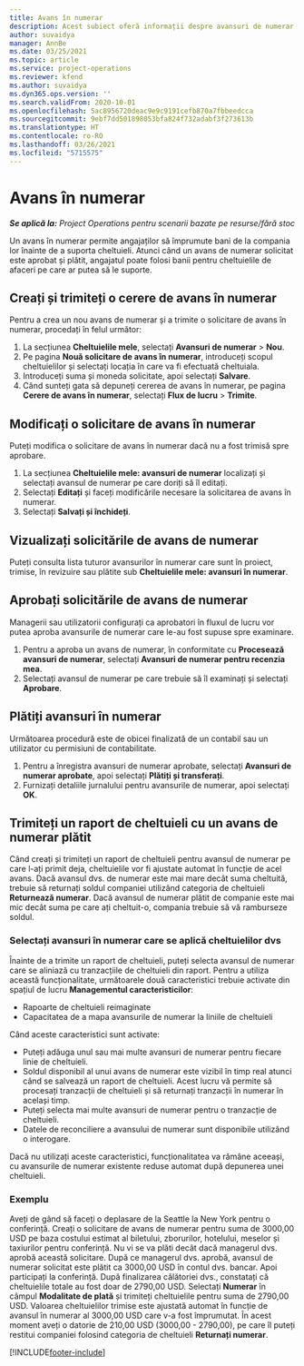 ```yaml
---
title: Avans în numerar
description: Acest subiect oferă informații despre avansuri de numerar.
author: suvaidya
manager: AnnBe
ms.date: 03/25/2021
ms.topic: article
ms.service: project-operations
ms.reviewer: kfend
ms.author: suvaidya
ms.dyn365.ops.version: ''
ms.search.validFrom: 2020-10-01
ms.openlocfilehash: 5ac8956720deac9e9c9191cefb870a7fbbeedcca
ms.sourcegitcommit: 9ebf7dd501898053bfa824f732adabf3f273613b
ms.translationtype: HT
ms.contentlocale: ro-RO
ms.lasthandoff: 03/26/2021
ms.locfileid: "5715575"
---
```

# <a name="cash-advance"></a>Avans în numerar

_**Se aplică la:** Project Operations pentru scenarii bazate pe resurse/fără stoc_

Un avans în numerar permite angajaților să împrumute bani de la compania lor înainte de a suporta cheltuieli. Atunci când un avans de numerar solicitat este aprobat și plătit, angajatul poate folosi banii pentru cheltuielile de afaceri pe care ar putea să le suporte. 

## <a name="create-and-submit-a-cash-advance-request"></a>Creați și trimiteți o cerere de avans în numerar
Pentru a crea un nou avans de numerar și a trimite o solicitare de avans în numerar, procedați în felul următor: 

1. La secțiunea **Cheltuielile mele**, selectați **Avansuri de numerar** > **Nou**. 
2. Pe pagina **Nouă solicitare de avans în numerar**, introduceți scopul cheltuielilor și selectați locația în care va fi efectuată cheltuiala.
3. Introduceți suma și moneda solicitate, apoi selectați **Salvare**. 
4. Când sunteți gata să depuneți cererea de avans în numerar, pe pagina **Cerere de avans în numerar**, selectați **Flux de lucru** > **Trimite**.

## <a name="modify-a-cash-advance-request"></a>Modificați o solicitare de avans în numerar

Puteți modifica o solicitare de avans în numerar dacă nu a fost trimisă spre aprobare.

1. La secțiunea **Cheltuielile mele: avansuri de numerar** localizați și selectați avansul de numerar pe care doriți să îl editați.
2. Selectați **Editați** și faceți modificările necesare la solicitarea de avans în numerar. 
3. Selectați **Salvați și închideți**.


## <a name="view-cash-advance-requests"></a>Vizualizați solicitările de avans de numerar
Puteți consulta lista tuturor avansurilor în numerar care sunt în proiect, trimise, în revizuire sau plătite sub **Cheltuielile mele: avansuri în numerar**. 

## <a name="approve-cash-advance-requests"></a>Aprobați solicitările de avans de numerar

Managerii sau utilizatorii configurați ca aprobatori în fluxul de lucru vor putea aproba avansurile de numerar care le-au fost supuse spre examinare. 

1. Pentru a aproba un avans de numerar, în conformitate cu **Procesează avansuri de numerar**, selectați **Avansuri de numerar pentru recenzia mea**.
2. Selectați avansul de numerar pe care trebuie să îl examinați și selectați **Aprobare**.  

## <a name="pay-cash-advances"></a>Plătiți avansuri în numerar 
Următoarea procedură este de obicei finalizată de un contabil sau un utilizator cu permisiuni de contabilitate.

1. Pentru a înregistra avansuri de numerar aprobate, selectați **Avansuri de numerar aprobate**, apoi selectați **Plătiți și transferați**.  
2. Furnizați detaliile jurnalului pentru avansurile de numerar, apoi selectați **OK**. 

## <a name="submit-an-expense-report-against-a-paid-cash-advance"></a>Trimiteți un raport de cheltuieli cu un avans de numerar plătit 

Când creați și trimiteți un raport de cheltuieli pentru avansul de numerar pe care l-ați primit deja, cheltuielile vor fi ajustate automat în funcție de acel avans. Dacă avansul dvs. de numerar este mai mare decât suma cheltuită, trebuie să returnați soldul companiei utilizând categoria de cheltuieli **Returnează numerar**. Dacă avansul de numerar plătit de companie este mai mic decât suma pe care ați cheltuit-o, compania trebuie să vă ramburseze soldul. 

### <a name="select-cash-advances-that-apply-to-your-expenses"></a>Selectați avansuri în numerar care se aplică cheltuielilor dvs
Înainte de a trimite un raport de cheltuieli, puteți selecta avansul de numerar care se aliniază cu tranzacțiile de cheltuieli din raport. Pentru a utiliza această funcționalitate, următoarele două caracteristici trebuie activate din spațiul de lucru **Managementul caracteristicilor**:

  - Rapoarte de cheltuieli reimaginate
  - Capacitatea de a mapa avansurile de numerar la liniile de cheltuieli
 
 Când aceste caracteristici sunt activate:
 
  - Puteți adăuga unul sau mai multe avansuri de numerar pentru fiecare linie de cheltuieli.
  - Soldul disponibil al unui avans de numerar este vizibil în timp real atunci când se salvează un raport de cheltuieli. Acest lucru vă permite să procesați tranzacții de cheltuieli și să returnați tranzacții în numerar în același timp.
  - Puteți selecta mai multe avansuri de numerar pentru o tranzacție de cheltuieli.
  - Datele de reconciliere a avansului de numerar sunt disponibile utilizând o interogare. 
 
Dacă nu utilizați aceste caracteristici, funcționalitatea va rămâne aceeași, cu avansurile de numerar existente reduse automat după depunerea unei cheltuieli.

### <a name="example"></a>Exemplu 
Aveți de gând să faceți o deplasare de la Seattle la New York pentru o conferință. Creați o solicitare de avans de numerar pentru suma de 3000,00 USD pe baza costului estimat al biletului, zborurilor, hotelului, meselor și taxiurilor pentru conferință. Nu vi se va plăti decât dacă managerul dvs. aprobă această solicitare. După ce managerul dvs. aprobă, avansul de numerar solicitat este plătit ca 3000,00 USD în contul dvs. bancar. Apoi participați la conferință. După finalizarea călătoriei dvs., constatați că cheltuielile totale au fost doar de 2790,00 USD. Selectați **Numerar** în câmpul **Modalitate de plată** și trimiteți cheltuielile pentru suma de 2790,00 USD. Valoarea cheltuielilor trimise este ajustată automat în funcție de avansul în numerar al 3000,00 USD care v-a fost împrumutat. În acest moment aveți o datorie de 210,00 USD (3000,00 - 2790,00), pe care îl puteți restitui companiei folosind categoria de cheltuieli **Returnați numerar**.



[!INCLUDE[footer-include](../includes/footer-banner.md)]
